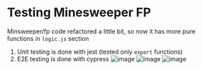 # Testing Minesweeper FP
Minsweeper/fp code refactored a little bit, so now it has more pure functions in `logic.js` section

1. Unit testing is done with jest (tested only `export` functions)
2. E2E testing is done with cypress 
![image](https://user-images.githubusercontent.com/42734308/183286241-c5eecf66-d685-473b-a921-a7ae065fdc93.png)
![image](https://user-images.githubusercontent.com/42734308/183286247-8552ce9a-3b1a-409b-9cea-9ca06894b7fb.png)
![image](https://user-images.githubusercontent.com/42734308/183286226-fd58d39d-7eea-4993-bde7-c3a3328e543a.png)
